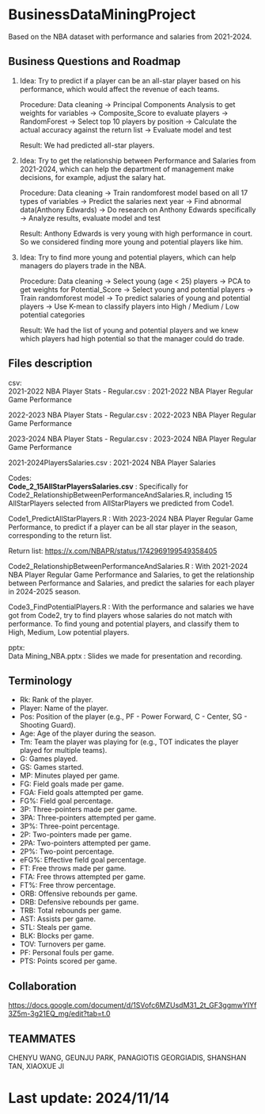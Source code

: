 # BusinessDataMiningProject
Based on the NBA dataset with performance and salaries from 2021-2024.  

## Business Questions and Roadmap   
1. Idea: Try to predict if a player can be an all-star player based on his performance, which would affect the revenue of each teams.
   
   Procedure: Data cleaning -> Principal Components Analysis to get weights for variables -> Composite_Score to evaluate players ->
   RandomForest -> Select top 10 players by position -> Calculate the actual accuracy against the return list -> Evaluate model and test
   
   Result: We had predicted all-star players.
   
3. Idea: Try to get the relationship between Performance and Salaries from 2021-2024, which can help the department of management make decisions, for example, adjust the salary hat.
   
   Procedure: Data cleaning -> Train randomforest model based on all 17 types of variables -> Predict the salaries next year ->
   Find abnormal data(Anthony Edwards) -> Do research on Anthony Edwards specifically -> Analyze results, evaluate model and test
   
   Result: Anthony Edwards is very young with high performance in court. So we considered finding more young and potential players like him.

5. Idea: Try to find more young and potential players, which can help managers do players trade in the NBA.
   
   Procedure: Data cleaning -> Select young (age < 25) players -> PCA to get weights for Potential_Score -> Select young and potential players ->
   Train randomforest model -> To predict salaries of young and potential players -> Use K-mean to classify players into High / Medium / Low potential categories
   
   Result: We had the list of young and potential players and we knew which players had high potential so that the manager could do trade.  


## Files description  
csv:  
2021-2022 NBA Player Stats - Regular.csv : 2021-2022 NBA Player Regular Game Performance  

2022-2023 NBA Player Stats - Regular.csv : 2022-2023 NBA Player Regular Game Performance  

2023-2024 NBA Player Stats - Regular.csv : 2023-2024 NBA Player Regular Game Performance  

2021-2024PlayersSalaries.csv : 2021-2024 NBA Player Salaries  

Codes:  
**Code_2_15AllStarPlayersSalaries.csv** : Specifically for Code2_RelationshipBetweenPerformanceAndSalaries.R, including 15 AllStarPlayers selected from AllStarPlayers we predicted from Code1.  

Code1_PredictAllStarPlayers.R : With 2023-2024 NBA Player Regular Game Performance, to predict if a player can be all star player in the season, corresponding to the return list.  

Return list: https://x.com/NBAPR/status/1742969199549358405  

Code2_RelationshipBetweenPerformanceAndSalaries.R : With 2021-2024 NBA Player Regular Game Performance and Salaries, to get the relationship between Performance and Salaries, and predict the salaries for each player in 2024-2025 season.   

Code3_FindPotentialPlayers.R : With the performance and salaries we have got from Code2, try to find players whose salaries do not match with performance. To find young and potential players, and classify them to High, Medium, Low potential players.  

pptx:  
Data Mining_NBA.pptx : Slides we made for presentation and recording.

## Terminology
- Rk: Rank of the player.
- Player: Name of the player.
- Pos: Position of the player (e.g., PF - Power Forward, C - Center, SG - Shooting Guard).
- Age: Age of the player during the season.
- Tm: Team the player was playing for (e.g., TOT indicates the player played for multiple teams).
- G: Games played.
- GS: Games started.
- MP: Minutes played per game.
- FG: Field goals made per game.
- FGA: Field goals attempted per game.
- FG%: Field goal percentage.
- 3P: Three-pointers made per game.
- 3PA: Three-pointers attempted per game.
- 3P%: Three-point percentage.
- 2P: Two-pointers made per game.
- 2PA: Two-pointers attempted per game.
- 2P%: Two-point percentage.
- eFG%: Effective field goal percentage.
- FT: Free throws made per game.
- FTA: Free throws attempted per game.
- FT%: Free throw percentage.
- ORB: Offensive rebounds per game.
- DRB: Defensive rebounds per game.
- TRB: Total rebounds per game.
- AST: Assists per game.
- STL: Steals per game.
- BLK: Blocks per game.
- TOV: Turnovers per game.
- PF: Personal fouls per game.
- PTS: Points scored per game.

## Collaboration  
https://docs.google.com/document/d/1SVofc6MZUsdM31_2t_GF3ggmwYIYf3Z5m-3g21EQ_mg/edit?tab=t.0  

## TEAMMATES  
CHENYU WANG, GEUNJU PARK, PANAGIOTIS GEORGIADIS, SHANSHAN TAN, XIAOXUE JI  

# Last update: 2024/11/14
